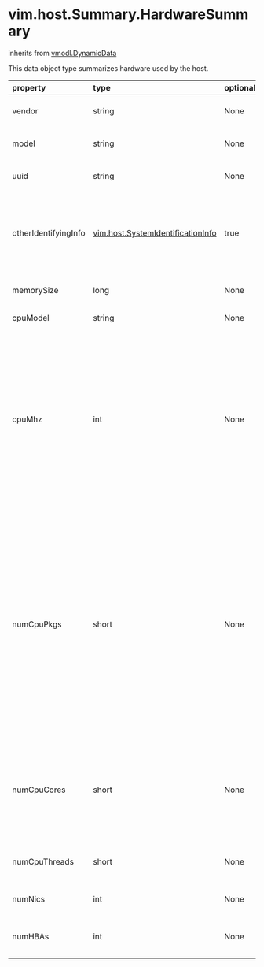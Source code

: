 vim.host.Summary.HardwareSummary
================================
inherits from [vmodl.DynamicData](docs/vmodl.DynamicData.md)


This data object type summarizes hardware used by the host.

| property | type | optional | priv | desc |
|:---------|:-----|:---------|:-----|:-----|
| vendor | string | None | None | The hardware vendor identification. |
| model | string | None | None | The system model identification. |
| uuid | string | None | None | The hardware BIOS identification. |
| otherIdentifyingInfo | [vim.host.SystemIdentificationInfo](vim.host.SystemIdentificationInfo.md "vim.host.SystemIdentificationInfo") | true | None | Other identification information. This information may be vendor   specific. |
| memorySize | long | None | None | The physical memory size in bytes. |
| cpuModel | string | None | None | The CPU model. |
| cpuMhz | int | None | None | The speed of the CPU cores. This is an average value if there are multiple   speeds. The product of cpuMhz and numCpuCores is approximately equal to the   sum of the MHz for all the individual cores on the host. |
| numCpuPkgs | short | None | None | Number of physical CPU packages on the host. Physical CPU packages are chips   that contain one or more processors. Processors contained by a package are   also known as CPU cores. For example, one dual-core package is comprised of   one chip that contains two CPU cores. |
| numCpuCores | short | None | None | Number of physical CPU cores on the host. Physical CPU cores are the   processors contained by a CPU package. |
| numCpuThreads | short | None | None | Number of physical CPU threads on the host. |
| numNics | int | None | None | The number of network adapters. |
| numHBAs | int | None | None | The number of host bus adapters (HBAs). |


